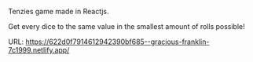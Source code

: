 Tenzies game made in Reactjs.

Get every dice to the same value in the smallest amount of rolls possible! 

URL: https://622d0f7914612942390bf685--gracious-franklin-7c1999.netlify.app/
